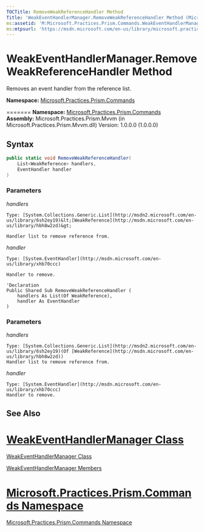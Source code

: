```yaml
---
TOCTitle: RemoveWeakReferenceHandler Method
Title: 'WeakEventHandlerManager.RemoveWeakReferenceHandler Method (Microsoft.Practices.Prism.Commands)'
ms:assetid: 'M:Microsoft.Practices.Prism.Commands.WeakEventHandlerManager.RemoveWeakReferenceHandler(System.Collections.Generic.List{System.WeakReference},System.EventHandler)'
ms:mtpsurl: 'https://msdn.microsoft.com/en-us/library/microsoft.practices.prism.commands.weakeventhandlermanager.removeweakreferencehandler(v=pandp.50)'
---
```


# WeakEventHandlerManager.RemoveWeakReferenceHandler Method

Removes an event handler from the reference list.

**Namespace:** [Microsoft.Practices.Prism.Commands](https://msdn.microsoft.com/en-us/library/microsoft.practices.prism.commands(v=pandp.50))

=======
**Namespace:** [Microsoft.Practices.Prism.Commands](https://msdn.microsoft.com/library/microsoft.practices.prism.commands)
**Assembly:** Microsoft.Practices.Prism.Mvvm (in Microsoft.Practices.Prism.Mvvm.dll) Version: 1.0.0.0 (1.0.0.0)

## Syntax

```C#
public static void RemoveWeakReferenceHandler(
	List<WeakReference> handlers,
	EventHandler handler
)
```

### Parameters

*handlers*

	Type: [System.Collections.Generic.List](http://msdn2.microsoft.com/en-us/library/6sh2ey19)&lt;[WeakReference](http://msdn.microsoft.com/en-us/library/hbh8w2zd)&gt;

	Handler list to remove reference from.

*handler*  
		
	Type: [System.EventHandler](http://msdn.microsoft.com/en-us/library/xhb70ccc)
	
	Handler to remove.

```VB
'Declaration
Public Shared Sub RemoveWeakReferenceHandler ( 
	handlers As List(Of WeakReference),
	handler As EventHandler
)
```

### Parameters

*handlers*  
		
	Type: [System.Collections.Generic.List](http://msdn2.microsoft.com/en-us/library/6sh2ey19)(Of [WeakReference](http://msdn.microsoft.com/en-us/library/hbh8w2zd))
	Handler list to remove reference from.

*handler*  

	Type: [System.EventHandler](http://msdn.microsoft.com/en-us/library/xhb70ccc)
	Handler to remove.

## See Also

[WeakEventHandlerManager Class](https://msdn.microsoft.com/en-us/library/microsoft.practices.prism.commands.weakeventhandlermanager(v=pandp.50))
=======
[WeakEventHandlerManager Class](https://msdn.microsoft.com/library/microsoft.practices.prism.commands.weakeventhandlermanager)

[WeakEventHandlerManager Members](https://msdn.microsoft.com/en-us/library/microsoft.practices.prism.commands.weakeventhandlermanager_members(v=pandp.50))

[Microsoft.Practices.Prism.Commands Namespace](https://msdn.microsoft.com/en-us/library/microsoft.practices.prism.commands(v=pandp.50))
=======
[Microsoft.Practices.Prism.Commands Namespace](https://msdn.microsoft.com/library/microsoft.practices.prism.commands)
